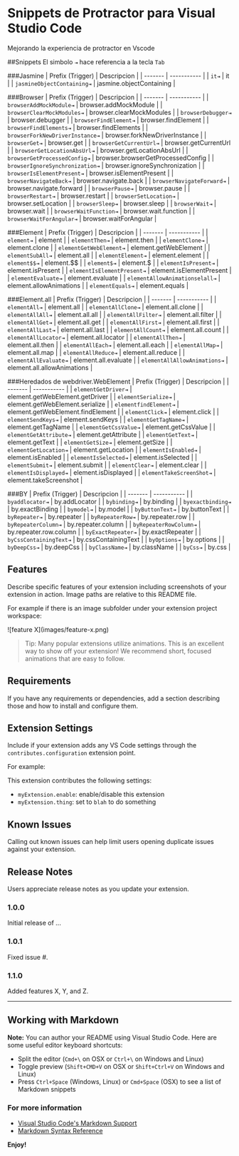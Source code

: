 Snippets de Protractor para Visual Studio Code
============================

Mejorando la experiencia de protractor en Vscode

##Snippets
El simbolo `⇥` hace referencia a la tecla `Tab` 

###Jasmine
| Prefix (Trigger)   | Descripcion |
| -------            | ----------- |
| `it⇥`                         | it                        |
| `jasmineObjectContaining⇥`    | jasmine.objectContaining  |

###Browser
| Prefix (Trigger)   | Descripcion |
| -------                           | ----------- |
| `browserAddMockModule⇥`           | browser.addMockModule                 |
| `browserClearMockModules⇥`        | browser.clearMockModules              |
| `browserDebugger⇥`                | browser.debugger                      |
| `browserFindElement⇥`             | browser.findElement                   |
| `browserFindElements⇥`            | browser.findElements                  |
| `browserForkNewDriverInstance⇥`   | browser.forkNewDriverInstance         |
| `browserGet⇥`                     | browser.get                           |
| `browserGetCurrentUrl⇥`           | browser.getCurrentUrl                 |
| `browserGetLocationAbsUrl⇥`       | browser.getLocationAbsUrl             |
| `browserGetProcessedConfig⇥`      | browser.browserGetProcessedConfig     |
| `browserIgnoreSynchronization⇥`   | browser.ignoreSynchronization         |
| `browserIsElementPresent⇥`        | browser.isElementPresent              |
| `browserNavigateBack⇥`            | browser.navigate.back                 |
| `browserNavigateForward⇥`         | browser.navigate.forward              |
| `browserPause⇥`                   | browser.pause                         |
| `browserRestart⇥`                 | browser.restart                       |
| `browserSetLocation⇥`             | browser.setLocation                   |
| `browserSleep⇥`                   | browser.sleep                         |
| `browserWait⇥`                    | browser.wait                          |
| `browserWaitFunction⇥`            | browser.wait.function                 |
| `browserWaitForAngular⇥`          | browser.waitForAngular                |

###Element
| Prefix (Trigger)   | Descripcion |
| -------            | ----------- |
| `element⇥`                        | element                  |
| `elementThen⇥`                    | element.then             |
| `elementClone⇥`                   | element.clone            |
| `elementGetWebElement⇥`           | element.getWebElement    |
| `elementSubAll⇥`                  | element.all              |
| `elementElement⇥`                 | element.element          |
| `element$$⇥`                      | element.$$               |
| `element$⇥`                       | element.$                |
| `elementIsPresent⇥`               | element.isPresent        |
| `elementIsElementPresent⇥`        | element.isElementPresent |
| `elementEvaluate⇥`                | element.evaluate         |
| `elementAllowAnimationselall⇥`    | element.allowAnimations  |
| `elementEquals⇥`                  | element.equals           |


###Element.all
| Prefix (Trigger)              | Descripcion |
| -------                       | ----------- |
| `elementAll⇥`                 | element.all          |
| `elementAllClone⇥`            | element.all.clone    |
| `elementAllAll⇥`              | element.all.all      |
| `elementAllFilter⇥`           | element.all.filter   |
| `elementAllGet⇥`              | element.all.get      |
| `elementAllFirst⇥`            | element.all.first    |
| `elementAllLast⇥`             | element.all.last     |
| `elementAllCount⇥`            | element.all.count    |
| `elementAllLocator⇥`          | element.all.locator  |
| `elementAllThen⇥`             | element.all.then     |
| `elementAllEach⇥`             | element.all.each     |
| `elementAllMap⇥`              | element.all.map      |
| `elementAllReduce⇥`           | element.all.reduce   |
| `elementAllEvaluate⇥`         | element.all.evaluate |
| `elementAllAllowAnimations⇥`  | element.all.allowAnimations |


###Heredados de webdriver.WebElement
| Prefix (Trigger)   | Descripcion |
| -------            | ----------- |
| `elementGetDriver⇥`       | element.getWebElement.getDriver   |
| `elementSerialize⇥`       | element.getWebElement.serialize   |
| `elementfindElement⇥`     | element.getWebElement.findElement |
| `elementClick⇥`           | element.click                     |
| `elementSendKeys⇥`        | element.sendKeys                  |
| `elementGetTagName⇥`      | element.getTagName                |
| `elementGetCssValue⇥`     | element.getCssValue               |
| `elementGetAttribute⇥`    | element.getAttribute              |
| `elementGetText⇥`         | element.getText                   |
| `elementGetSize⇥`         | element.getSize                   |
| `elementGetLocation⇥`     | element.getLocation               |
| `elementIsEnabled⇥`       | element.isEnabled                 |
| `elementIsSelected⇥`      | element.isSelected                |
| `elementSubmit⇥`          | element.submit                    |
| `elementClear⇥`           | element.clear                     |
| `elementIsDisplayed⇥`     | element.isDisplayed               |
| `elementTakeScreenShot⇥`  | element.takeScreenshot            |

###BY
| Prefix (Trigger)              | Descripcion |
| -------                       | ----------- |
| `byaddlocator⇥`                 | by.addLocator          |
| `bybinding⇥`                    | by.binding             |
| `byexactbinding⇥`               | by.exactBinding        |
| `bymodel⇥`                      | by.model               |
| `byButtonText⇥`                 | by.buttonText          |
| `byRepeater⇥`                   | by.repeater            |
| `byRepeaterRow⇥`                | by.repeater.row        |
| `byRepeaterColumn⇥`             | by.repeater.column     |
| `byRepeaterRowColumn⇥`          | by.repeater.row.column |
| `byExactRepeater⇥`              | by.exactRepeater       |
| `byCssContainingText⇥`          | by.cssContainingText   |
| `byOptions⇥`                    | by.options             |
| `byDeepCss⇥`                    | by.deepCss             |
| `byClassName⇥`                  | by.className           |
| `byCss⇥`                        | by.css                 |

## Features

Describe specific features of your extension including screenshots of your extension in action. Image paths are relative to this README file.

For example if there is an image subfolder under your extension project workspace:

\!\[feature X\]\(images/feature-x.png\)

> Tip: Many popular extensions utilize animations. This is an excellent way to show off your extension! We recommend short, focused animations that are easy to follow.

## Requirements

If you have any requirements or dependencies, add a section describing those and how to install and configure them.

## Extension Settings

Include if your extension adds any VS Code settings through the `contributes.configuration` extension point.

For example:

This extension contributes the following settings:

* `myExtension.enable`: enable/disable this extension
* `myExtension.thing`: set to `blah` to do something

## Known Issues

Calling out known issues can help limit users opening duplicate issues against your extension.

## Release Notes

Users appreciate release notes as you update your extension.

### 1.0.0

Initial release of ...

### 1.0.1

Fixed issue #.

### 1.1.0

Added features X, Y, and Z.

-----------------------------------------------------------------------------------------------------------

## Working with Markdown

**Note:** You can author your README using Visual Studio Code.  Here are some useful editor keyboard shortcuts:

* Split the editor (`Cmd+\` on OSX or `Ctrl+\` on Windows and Linux)
* Toggle preview (`Shift+CMD+V` on OSX or `Shift+Ctrl+V` on Windows and Linux)
* Press `Ctrl+Space` (Windows, Linux) or `Cmd+Space` (OSX) to see a list of Markdown snippets

### For more information

* [Visual Studio Code's Markdown Support](http://code.visualstudio.com/docs/languages/markdown)
* [Markdown Syntax Reference](https://help.github.com/articles/markdown-basics/)

**Enjoy!**